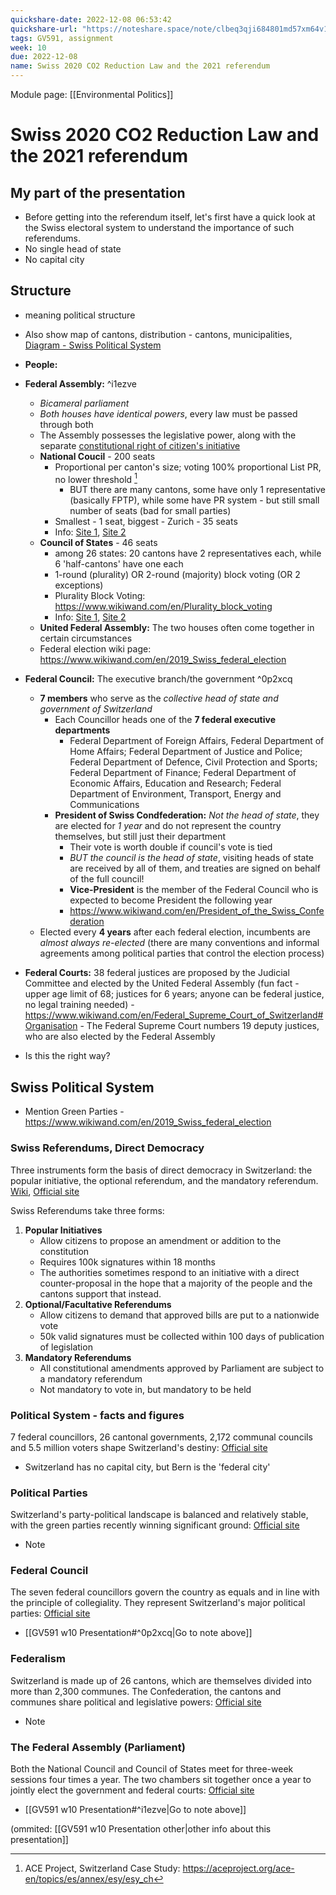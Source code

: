 ```yaml
---
quickshare-date: 2022-12-08 06:53:42
quickshare-url: "https://noteshare.space/note/clbeq3qji684801md57xm64v1#ymuFZ1aiIxCn/h/Hgc3amnH6NsYLHGMWDy7/lfMmns4"
tags: GV591, assignment
week: 10
due: 2022-12-08
name: Swiss 2020 CO2 Reduction Law and the 2021 referendum
---
```

Module page: [[Environmental Politics]]

# Swiss 2020 CO2 Reduction Law and the 2021 referendum

## My part of the presentation

- Before getting into the referendum itself, let's first have a quick look at the Swiss electoral system to understand the importance of such referendums. 
- No single head of state
- No capital city

## Structure
- meaning political structure
- Also show map of cantons, distribution - cantons, municipalities,
[Diagram - Swiss Political System](https://blog.nationalmuseum.ch/app/uploads/pol-system-of-switzerland-en.jpg)

- **People:**
- **Federal Assembly:** ^i1ezve
	- *Bicameral parliament*
	- *Both houses have identical powers*, every law must be passed through both
	- The Assembly possesses the legislative power, along with the separate [constitutional right of citizen's initiative](https://www.wikiwand.com/en/Popular_initiative_in_Switzerland) 
	- **National Coucil** - 200 seats
		- Proportional per canton's size; voting 100% proportional List PR, no lower threshold [^1]
			- BUT there are many cantons, some have only 1 representative (basically FPTP), while some have PR system - but still small number of seats (bad for small parties)
		- Smallest - 1 seat, biggest - Zurich - 35 seats
		- Info: [Site 1](http://archive.ipu.org/parline-e/reports/2305_B.htm), [Site 2](https://www.electionguide.org/elections/id/3161/)
	- **Council of States** - 46 seats
		- among 26 states: 20 cantons have 2 representatives each, while 6 'half-cantons' have one each
		- 1-round (plurality) OR 2-round (majority) block voting (OR 2 exceptions)
		- Plurality Block Voting: https://www.wikiwand.com/en/Plurality_block_voting
		- Info: [Site 1](http://archive.ipu.org/parline-e/reports/2306_B.htm), [Site 2](https://www.electionguide.org/elections/id/3448/)
	- **United Federal Assembly:** The two houses often come together in certain circumstances
	- Federal election wiki page: https://www.wikiwand.com/en/2019_Swiss_federal_election
	  
- **Federal Council:** The executive branch/the government ^0p2xcq
	- **7 members** who serve as the *collective head of state and government of Switzerland*
		- Each Councillor heads one of the **7 federal executive departments**
			- Federal Department of Foreign Affairs, Federal Department of Home Affairs; Federal Department of Justice and Police; Federal Department of Defence, Civil Protection and Sports; Federal Department of Finance; Federal Department of Economic Affairs, Education and Research; Federal Department of Environment, Transport, Energy and Communications
		- **President of Swiss Condfederation:** *Not the head of state*, they are elected for *1 year* and do not represent the country themselves, but still just their department
			- Their vote is worth double if council's vote is tied
			- *BUT the council is the head of state*, visiting heads of state are received by all of them, and treaties are signed on behalf of the full council!
			- **Vice-President** is the member of the Federal Council who is expected to become President the following year
			- https://www.wikiwand.com/en/President_of_the_Swiss_Confederation
	- Elected every **4 years** after each federal election, incumbents are *almost always re-elected* (there are many conventions and informal agreements among political parties that control the election process)
	  
- **Federal Courts:** 38 federal justices are proposed by the Judicial Committee and elected by the United Federal Assembly (fun fact - upper age limit of 68; justices for 6 years; anyone can be federal justice, no legal training needed) - https://www.wikiwand.com/en/Federal_Supreme_Court_of_Switzerland#Organisation
		- The Federal Supreme Court numbers 19 deputy justices, who are also elected by the Federal Assembly
- Is this the right way?

## Swiss Political System

- Mention Green Parties - https://www.wikiwand.com/en/2019_Swiss_federal_election

### Swiss Referendums, Direct Democracy
Three instruments form the basis of direct democracy in Switzerland: the popular initiative, the optional referendum, and the mandatory referendum.
[Wiki](https://www.wikiwand.com/en/2021_Swiss_referendums), [Official site](https://www.eda.admin.ch/aboutswitzerland/en/home/politik-geschichte/politisches-system/direkte-demokratie.html)

Swiss Referendums take three forms:
1. **Popular Initiatives**
	- Allow citizens to propose an amendment or addition to the constitution
	- Requires 100k signatures within 18 months
	- The authorities sometimes respond to an initiative with a direct counter-proposal in the hope that a majority of the people and the cantons support that instead.
2. **Optional/Facultative Referendums**
	- Allow citizens to demand that approved bills are put to a nationwide vote
	- 50k valid signatures must be collected within 100 days of publication of legislation
3. **Mandatory Referendums**
	- All constitutional amendments approved by Parliament are subject to a mandatory referendum
	- Not mandatory to vote in, but mandatory to be held

### Political System - facts and figures
7 federal councillors, 26 cantonal governments, 2,172 communal councils and 5.5 million voters shape Switzerland's destiny: [Official site](https://www.eda.admin.ch/aboutswitzerland/en/home/politik-geschichte/politisches-system/politisches-system-der-schweiz---fakten-und-zahlen.html)

- Switzerland has no capital city, but Bern is the 'federal city'

### Political Parties
Switzerland's party-political landscape is balanced and relatively stable, with the green parties recently winning significant ground: [Official site](https://www.eda.admin.ch/aboutswitzerland/en/home/politik-geschichte/politisches-system/politische-parteien.html)

- Note

### Federal Council
The seven federal councillors govern the country as equals and in line with the principle of collegiality. They represent Switzerland's major political parties: [Official site](https://www.eda.admin.ch/aboutswitzerland/en/home/politik-geschichte/politisches-system/bundesrat.html)

- [[GV591 w10 Presentation#^0p2xcq|Go to note above]]

### Federalism
Switzerland is made up of 26 cantons, which are themselves divided into more than 2,300 communes. The Confederation, the cantons and communes share political and legislative powers: [Official site](https://www.eda.admin.ch/aboutswitzerland/en/home/politik-geschichte/politisches-system/foederalismus.html)

- Note

### The Federal Assembly (Parliament)
Both the National Council and Council of States meet for three-week sessions four times a year. The two chambers sit together once a year to jointly elect the government and federal courts: [Official site](https://www.eda.admin.ch/aboutswitzerland/en/home/politik-geschichte/politisches-system/bundesversammlung.html)

- [[GV591 w10 Presentation#^i1ezve|Go to note above]]


(ommited: [[GV591 w10 Presentation other|other info about this presentation]]

[^1]: ACE Project, Switzerland Case Study: https://aceproject.org/ace-en/topics/es/annex/esy/esy_ch
